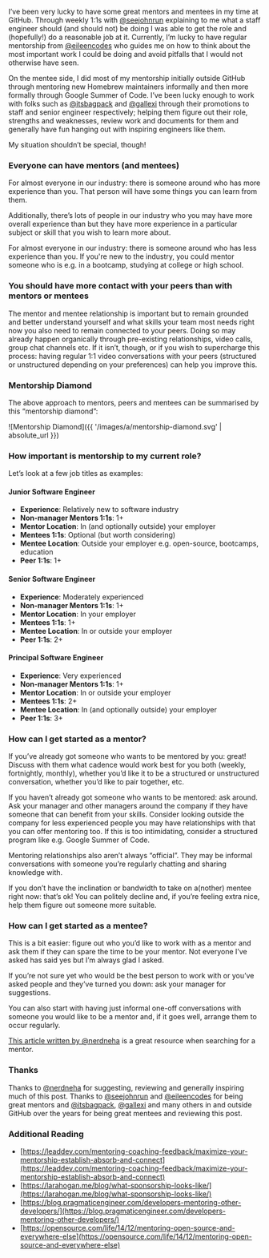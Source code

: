 I’ve been very lucky to have some great mentors and mentees in my time at GitHub. Through weekly 1:1s with [@seejohnrun](https://twitter.com/seejohnrun) explaining to me what a staff engineer should (and should not) be doing I was able to get the role and (hopefully!) do a reasonable job at it. Currently, I’m lucky to have regular mentorship from [@eileencodes](https://github.com/eileencodes) who guides me on how to think about the most important work I could be doing and avoid pitfalls that I would not otherwise have seen.

On the mentee side, I did most of my mentorship initially outside GitHub through mentoring new Homebrew maintainers informally and then more formally through Google Summer of Code. I’ve been lucky enough to work with folks such as [@itsbagpack](https://github.com/itsbagpack) and [@gallexi](https://github.com/gallexi) through their promotions to staff and senior engineer respectively; helping them figure out their role, strengths and weaknesses, review work and documents for them and generally have fun hanging out with inspiring engineers like them.

My situation shouldn’t be special, though!

### Everyone can have mentors (and mentees)

For almost everyone in our industry: there is someone around who has more experience than you. That person will have some things you can learn from them.

Additionally, there’s lots of people in our industry who you may have more overall experience than but they have more experience in a particular subject or skill that you wish to learn more about.

For almost everyone in our industry: there is someone around who has less experience than you. If you're new to the industry, you could mentor someone who is e.g. in a bootcamp, studying at college or high school.

### You should have more contact with your peers than with mentors or mentees

The mentor and mentee relationship is important but to remain grounded and better understand yourself and what skills your team most needs right now you also need to remain connected to your peers. Doing so may already happen organically through pre-existing relationships, video calls, group chat channels etc. If it isn’t, though, or if you wish to supercharge this process: having regular 1:1 video conversations with your peers (structured or unstructured depending on your preferences) can help you improve this.

### Mentorship Diamond

The above approach to mentors, peers and mentees can be summarised by this “mentorship diamond”:

![Mentorship Diamond]({{ '/images/a/mentorship-diamond.svg' | absolute_url }})

### How important is mentorship to my current role?

Let’s look at a few job titles as examples:

#### Junior Software Engineer

- **Experience**: Relatively new to software industry
- **Non-manager Mentors 1:1s**: 1+
- **Mentor Location**: In (and optionally outside) your employer
- **Mentees 1:1s**: Optional (but worth considering)
- **Mentee Location**: Outside your employer e.g. open-source, bootcamps, education
- **Peer 1:1s**: 1+

#### Senior Software Engineer

- **Experience**: Moderately experienced
- **Non-manager Mentors 1:1s**: 1+
- **Mentor Location**: In your employer
- **Mentees 1:1s**: 1+
- **Mentee Location**: In or outside your employer
- **Peer 1:1s**: 2+

#### Principal Software Engineer

- **Experience**: Very experienced
- **Non-manager Mentors 1:1s**: 1+
- **Mentor Location**: In or outside your employer
- **Mentees 1:1s**: 2+
- **Mentee Location**: In (and optionally outside) your employer
- **Peer 1:1s**: 3+

### How can I get started as a mentor?

If you’ve already got someone who wants to be mentored by you: great! Discuss with them what cadence would work best for you both (weekly, fortnightly, monthly), whether you’d like it to be a structured or unstructured conversation, whether you’d like to pair together, etc.

If you haven’t already got someone who wants to be mentored: ask around. Ask your manager and other managers around the company if they have someone that can benefit from your skills. Consider looking outside the company for less experienced people you may have relationships with that you can offer mentoring too. If this is too intimidating, consider a structured program like e.g. Google Summer of Code.

Mentoring relationships also aren’t always “official”. They may be informal conversations with someone you’re regularly chatting and sharing knowledge with.

If you don’t have the inclination or bandwidth to take on a(nother) mentee right now: that’s ok! You can politely decline and, if you’re feeling extra nice, help them figure out someone more suitable.

### How can I get started as a mentee?

This is a bit easier: figure out who you’d like to work with as a mentor and ask them if they can spare the time to be your mentor. Not everyone I’ve asked has said yes but I’m always glad I asked.

If you’re not sure yet who would be the best person to work with or you’ve asked people and they’ve turned you down: ask your manager for suggestions.

You can also start with having just informal one-off conversations with someone you would like to be a mentor and, if it goes well, arrange them to occur regularly.

[This article written by @nerdneha](https://leaddev.com/mentoring-coaching-feedback/maximize-your-mentorship-establish-absorb-and-connect) is a great resource when searching for a mentor.

### Thanks

Thanks to [@nerdneha](https://github.com/nerdneha) for suggesting, reviewing and generally inspiring much of this post. Thanks to [@seejohnrun](https://twitter.com/seejohnrun) and [@eileencodes](https://github.com/eileencodes) for being great mentors and [@itsbagpack](https://github.com/itsbagpack), [@gallexi](https://github.com/gallexi) and many others in and outside GitHub over the years for being great mentees and reviewing this post.

### Additional Reading

* [https://leaddev.com/mentoring-coaching-feedback/maximize-your-mentorship-establish-absorb-and-connect](https://leaddev.com/mentoring-coaching-feedback/maximize-your-mentorship-establish-absorb-and-connect)
* [https://larahogan.me/blog/what-sponsorship-looks-like/](https://larahogan.me/blog/what-sponsorship-looks-like/)
* [https://blog.pragmaticengineer.com/developers-mentoring-other-developers/](https://blog.pragmaticengineer.com/developers-mentoring-other-developers/)
* [https://opensource.com/life/14/12/mentoring-open-source-and-everywhere-else](https://opensource.com/life/14/12/mentoring-open-source-and-everywhere-else)
